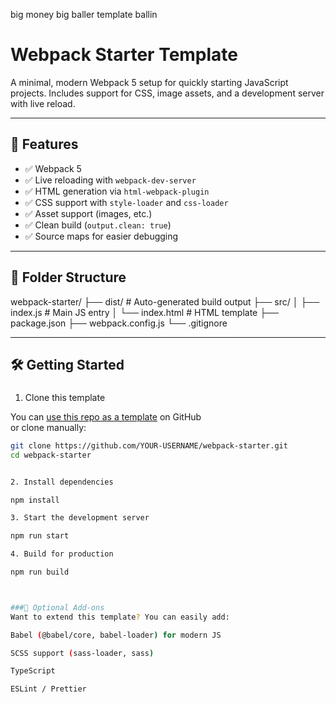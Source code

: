 big money big baller template ballin

# Webpack Starter Template

A minimal, modern Webpack 5 setup for quickly starting JavaScript projects. Includes support for CSS, image assets, and a development server with live reload.

---

## 🚀 Features

- ✅ Webpack 5
- ✅ Live reloading with `webpack-dev-server`
- ✅ HTML generation via `html-webpack-plugin`
- ✅ CSS support with `style-loader` and `css-loader`
- ✅ Asset support (images, etc.)
- ✅ Clean build (`output.clean: true`)
- ✅ Source maps for easier debugging

---

## 📁 Folder Structure

webpack-starter/
├── dist/ # Auto-generated build output
├── src/
│ ├── index.js # Main JS entry
│ └── index.html # HTML template
├── package.json
├── webpack.config.js
└── .gitignore


---

## 🛠️ Getting Started

### 

1. Clone this template

You can [use this repo as a template](https://github.com/YOUR-USERNAME/webpack-starter/generate) on GitHub  
or clone manually:

```bash
git clone https://github.com/YOUR-USERNAME/webpack-starter.git
cd webpack-starter


2. Install dependencies

npm install

3. Start the development server

npm run start

4. Build for production

npm run build



###🧩 Optional Add-ons
Want to extend this template? You can easily add:

Babel (@babel/core, babel-loader) for modern JS

SCSS support (sass-loader, sass)

TypeScript

ESLint / Prettier


